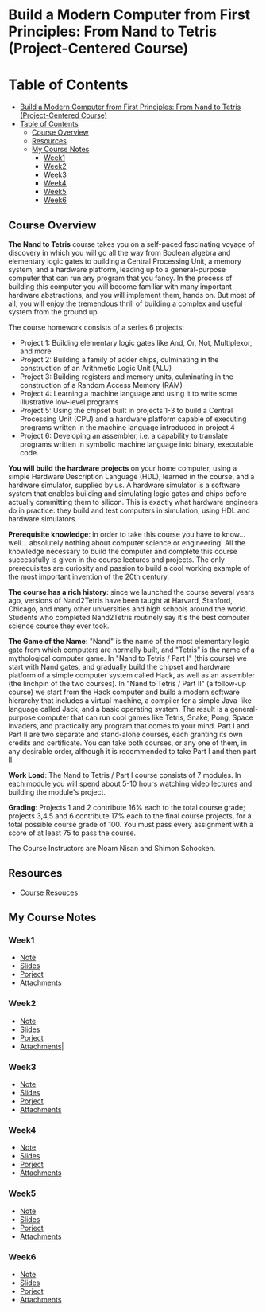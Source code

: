 Build a Modern Computer from First Principles: From Nand to Tetris (Project-Centered Course)
========

Table of Contents
=================

   * [Build a Modern Computer from First Principles: From Nand to Tetris (Project-Centered Course)](#build-a-modern-computer-from-first-principles-from-nand-to-tetris-project-centered-course)
   * [Table of Contents](#table-of-contents)
      * [Course Overview](#course-overview)
      * [Resources](#resources)
      * [My Course Notes](#my-course-notes)
         * [Week1](#week1)
         * [Week2](#week2)
         * [Week3](#week3)
         * [Week4](#week4)
         * [Week5](#week5)
         * [Week6](#week6)


## Course Overview

**The Nand to Tetris** course takes you on a self-paced fascinating voyage of discovery in which you will go all the way from Boolean algebra and elementary logic gates to building a Central Processing Unit, a memory system, and a hardware platform, leading up to a general-purpose computer that can run any program that you fancy. In the process of building this computer you will become familiar with many important hardware abstractions, and you will implement them, hands on. But most of all, you will enjoy the tremendous thrill of building a complex and useful system from the ground up.

The course homework consists of a series 6 projects:

- Project 1: Building elementary logic gates like And, Or, Not, Multiplexor, and more
- Project 2: Building a family of adder chips, culminating in the construction of an Arithmetic Logic Unit (ALU)
- Project 3: Building registers and memory units, culminating in the construction of a Random Access Memory (RAM)
- Project 4: Learning a machine language and using it to write some illustrative low-level programs
- Project 5: Using the chipset built in projects 1-3 to build a Central Processing Unit (CPU) and a hardware platform capable of executing programs written in the machine language introduced in project 4
- Project 6: Developing an assembler, i.e. a capability to translate programs written in symbolic machine language into binary, executable code.

**You will build the hardware projects** on your home computer, using a simple Hardware Description Language (HDL), learned in the course, and a hardware simulator, supplied by us. A hardware simulator is a software system that enables building and simulating logic gates and chips before actually committing them to silicon. This is exactly what hardware engineers do in practice: they build and test computers in simulation, using HDL and hardware simulators.

**Prerequisite knowledge**: in order to take this course you have to know... well... absolutely nothing about computer science or engineering! All the knowledge necessary to build the computer and complete this course successfully is given in the course lectures and projects. The only prerequisites are curiosity and passion to build a cool working example of the most important invention of the 20th century.

**The course has a rich history**: since we launched the course several years ago, versions of Nand2Tetris have been taught at Harvard, Stanford, Chicago, and many other universities and high schools around the world. Students who completed Nand2Tetris routinely say it's the best computer science course they ever took.

**The Game of the Name**: "Nand" is the name of the most elementary logic gate from which computers are normally built, and "Tetris" is the name of a mythological computer game. In "Nand to Tetris / Part I" (this course) we start with Nand gates, and gradually build the chipset and hardware platform of a simple computer system called Hack, as well as an assembler (the linchpin of the two courses). In "Nand to Tetris / Part II" (a follow-up course) we start from the Hack computer and build a modern software hierarchy that includes a virtual machine, a compiler for a simple Java-like language called Jack, and a basic operating system. The result is a general-purpose computer that can run cool games like Tetris, Snake, Pong, Space Invaders, and practically any program that comes to your mind. Part I and Part II are two separate and stand-alone courses, each granting its own credits and certificate. You can take both courses, or any one of them, in any desirable order, although it is recommended to take Part I and then part II.

**Work Load**: The Nand to Tetris / Part I course consists of 7 modules. In each module you will spend about 5-10 hours watching video lectures and building the module's project.

**Grading**: Projects 1 and 2 contribute 16% each to the total course grade; projects 3,4,5 and 6 contribute 17% each to the final course projects, for a total possible course grade of 100. You must pass every assignment with a score of at least 75 to pass the course.

The Course Instructors are Noam Nisan and Shimon Schocken.


## Resources
- [Course Resouces](./resources)



## My Course Notes

### Week1
- [Note](./week1/note.md)
- [Slides](./week1/slides)
- [Porject](./week1/project)
- [Attachments](./week1/attachments)




### Week2
- [Note](./week2/note.md)
- [Slides](./week2/slides)
- [Porject](./week2/project)
- [Attachments](./week2/attachments)|


### Week3
- [Note](./week3/note.md)
- [Slides](./week3/slides)
- [Porject](./week3/project)
- [Attachments](./week3/attachments)


### Week4
- [Note](./week4/note.md)
- [Slides](./week4/slides)
- [Porject](./week4/project)
- [Attachments](./week4/attachments)



### Week5
- [Note](./week5/note.md)
- [Slides](./week5/slides)
- [Porject](./week5/project)
- [Attachments](./week5/attachments)


### Week6

- [Note](./week6/note.md)
- [Slides](./week6/slides)
- [Porject](./week6/project)
- [Attachments](./week6/attachments)












